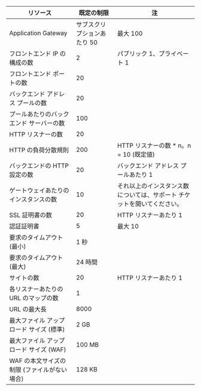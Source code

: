 | リソース | 既定の制限 | 注 |
| --- | --- | --- |
| Application Gateway |サブスクリプションあたり 50 | 最大 100 |
| フロントエンド IP の構成の数 |2 |パブリック 1、プライベート 1 |
| フロントエンド ポートの数 |20 | |
| バックエンド アドレス プールの数 |20 | |
| プールあたりのバックエンド サーバーの数 |100 | |
| HTTP リスナーの数 |20 | |
| HTTP の負荷分散規則 |200 |HTTP リスナーの数 * n。n = 10 (既定値) |
| バックエンドの HTTP 設定の数 |20 |バックエンド アドレス プールあたり 1 |
| ゲートウェイあたりのインスタンスの数 |10 | それ以上のインスタンス数については、サポート チケットを開いてください。 |
| SSL 証明書の数 |20 |HTTP リスナーあたり 1 |
| 認証証明書 |5 | 最大 10 |
| 要求のタイムアウト (最小) |1 秒 | |
| 要求のタイムアウト (最大) |24 時間 | |
| サイトの数 |20 |HTTP リスナーあたり 1 |
| 各リスナーあたりの URL のマップの数 |1 | |
|URL の最大長|8000|
| 最大ファイル アップロード サイズ (標準) |2 GB | |
| 最大ファイル アップロード サイズ (WAF) |100 MB| |
|WAF の本文サイズの制限 (ファイルがない場合)|128 KB|

